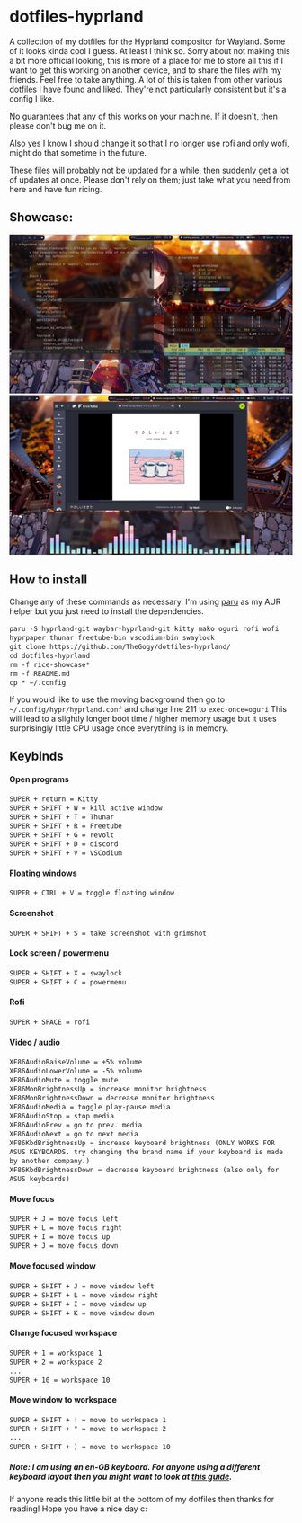 # dotfiles-hyprland
A collection of my dotfiles for the Hyprland compositor for Wayland. Some of it looks kinda cool I guess. At least I think so.
Sorry about not making this a bit more official looking, this is more of a place for me to store all this if I want to get this working on another device, and to share the files with my friends. Feel free to take anything. A lot of this is taken from other various dotfiles I have found and liked. They're not particularly consistent but it's a config I like.

No guarantees that any of this works on your machine. If it doesn't, then please don't bug me on it.

Also yes I know I should change it so that I no longer use rofi and only wofi, might do that sometime in the future.

These files will probably not be updated for a while, then suddenly get a lot of updates at once. Please don't rely on them; just take what you need from here and have fun ricing.

## Showcase:
![Showcase 1](https://github.com/TheGogy/dotfiles-hyprland/blob/main/rice-showcase.png)
![Showcase 2](https://github.com/TheGogy/dotfiles-hyprland/blob/main/rice-showcase-2.png)

## How to install

Change any of these commands as necessary. I'm using [paru](https://github.com/morganamilo/paru) as my AUR helper but you just need to install the dependencies.
```
paru -S hyprland-git waybar-hyprland-git kitty mako oguri rofi wofi hyprpaper thunar freetube-bin vscodium-bin swaylock
git clone https://github.com/TheGogy/dotfiles-hyprland/
cd dotfiles-hyprland
rm -f rice-showcase* 
rm -f README.md
cp * ~/.config
```
If you would like to use the moving background then go to `~/.config/hypr/hyprland.conf` and change line 211 to `exec-once=oguri`
This will lead to a slightly longer boot time / higher memory usage but it uses surprisingly little CPU usage once everything is in memory.

## Keybinds

#### Open programs
```
SUPER + return = Kitty
SUPER + SHIFT + W = kill active window
SUPER + SHIFT + T = Thunar
SUPER + SHIFT + R = Freetube
SUPER + SHIFT + G = revolt
SUPER + SHIFT + D = discord
SUPER + SHIFT + V = VSCodium
```

#### Floating windows
```
SUPER + CTRL + V = toggle floating window
```

#### Screenshot
```
SUPER + SHIFT + S = take screenshot with grimshot
```

#### Lock screen / powermenu
```
SUPER + SHIFT + X = swaylock
SUPER + SHIFT + C = powermenu
```

#### Rofi
```
SUPER + SPACE = rofi
```

#### Video / audio
```
XF86AudioRaiseVolume = +5% volume
XF86AudioLowerVolume = -5% volume
XF86AudioMute = toggle mute
XF86MonBrightnessUp = increase monitor brightness
XF86MonBrightnessDown = decrease monitor brightness
XF86AudioMedia = toggle play-pause media
XF86AudioStop = stop media
XF86AudioPrev = go to prev. media
XF86AudioNext = go to next media
XF86KbdBrightnessUp = increase keyboard brightness (ONLY WORKS FOR ASUS KEYBOARDS. try changing the brand name if your keyboard is made by another company.)
XF86KbdBrightnessDown = decrease keyboard brightness (also only for ASUS keyboards)
```

#### Move focus
```
SUPER + J = move focus left
SUPER + L = move focus right
SUPER + I = move focus up
SUPER + J = move focus down
```

#### Move focused window
```
SUPER + SHIFT + J = move window left
SUPER + SHIFT + L = move window right
SUPER + SHIFT + I = move window up
SUPER + SHIFT + K = move window down
```

#### Change focused workspace
```
SUPER + 1 = workspace 1
SUPER + 2 = workspace 2
...
SUPER + 10 = workspace 10
```

#### Move window to workspace
```
SUPER + SHIFT + ! = move to workspace 1
SUPER + SHIFT + " = move to workspace 2
...
SUPER + SHIFT + ) = move to workspace 10
```
##### Note: I am using an en-GB keyboard. For anyone using a different keyboard layout then you might want to look at [this guide](https://github.com/hyprwm/Hyprland/wiki/Advanced-config#binds).


If anyone reads this little bit at the bottom of my dotfiles then thanks for reading! Hope you have a nice day c:
